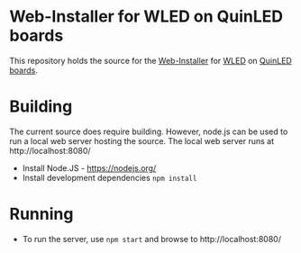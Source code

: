 # Web-Installer for WLED on QuinLED boards

This repository holds the source for the [Web-Installer](https://install.quinled.info/) for [WLED](https://kno.wled.ge/) on [QuinLED boards](https://quinled.info/).

# Building

The current source does require building. However, node.js can be used to run a local 
web server hosting the source. The local web server runs at http://localhost:8080/ 

* Install Node.JS - https://nodejs.org/
* Install development dependencies `npm install`


# Running
* To run the server, use `npm start` and browse to http://localhost:8080/
